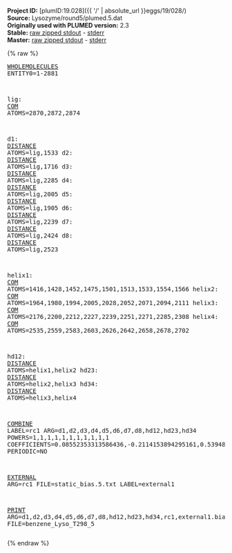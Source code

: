 **Project ID:** [plumID:19.028]({{ '/' | absolute_url }}eggs/19/028/)  
**Source:** Lysozyme/round5/plumed.5.dat  
**Originally used with PLUMED version:** 2.3  
**Stable:** [raw zipped stdout](plumed.5.dat.plumed.stdout.txt.zip) - [stderr](plumed.5.dat.plumed.stderr)  
**Master:** [raw zipped stdout](plumed.5.dat.plumed_master.stdout.txt.zip) - [stderr](plumed.5.dat.plumed_master.stderr)  

{% raw %}<pre>
<a href="https://plumed.github.io/doc-master/user-doc/html/_w_h_o_l_e_m_o_l_e_c_u_l_e_s.html">WHOLEMOLECULES</a> ENTITY0=1-2881


lig: <a href="https://plumed.github.io/doc-master/user-doc/html/_c_o_m.html">COM</a> ATOMS=2870,2872,2874


d1: <a href="https://plumed.github.io/doc-master/user-doc/html/_d_i_s_t_a_n_c_e.html">DISTANCE</a> ATOMS=lig,1533
d2: <a href="https://plumed.github.io/doc-master/user-doc/html/_d_i_s_t_a_n_c_e.html">DISTANCE</a> ATOMS=lig,1716
d3: <a href="https://plumed.github.io/doc-master/user-doc/html/_d_i_s_t_a_n_c_e.html">DISTANCE</a> ATOMS=lig,2285
d4: <a href="https://plumed.github.io/doc-master/user-doc/html/_d_i_s_t_a_n_c_e.html">DISTANCE</a> ATOMS=lig,2005
d5: <a href="https://plumed.github.io/doc-master/user-doc/html/_d_i_s_t_a_n_c_e.html">DISTANCE</a> ATOMS=lig,1905
d6: <a href="https://plumed.github.io/doc-master/user-doc/html/_d_i_s_t_a_n_c_e.html">DISTANCE</a> ATOMS=lig,2239 
d7: <a href="https://plumed.github.io/doc-master/user-doc/html/_d_i_s_t_a_n_c_e.html">DISTANCE</a> ATOMS=lig,2424
d8: <a href="https://plumed.github.io/doc-master/user-doc/html/_d_i_s_t_a_n_c_e.html">DISTANCE</a> ATOMS=lig,2523

helix1: <a href="https://plumed.github.io/doc-master/user-doc/html/_c_o_m.html">COM</a> ATOMS=1416,1428,1452,1475,1501,1513,1533,1554,1566
helix2: <a href="https://plumed.github.io/doc-master/user-doc/html/_c_o_m.html">COM</a> ATOMS=1964,1980,1994,2005,2028,2052,2071,2094,2111
helix3: <a href="https://plumed.github.io/doc-master/user-doc/html/_c_o_m.html">COM</a> ATOMS=2176,2200,2212,2227,2239,2251,2271,2285,2308
helix4: <a href="https://plumed.github.io/doc-master/user-doc/html/_c_o_m.html">COM</a> ATOMS=2535,2559,2583,2603,2626,2642,2658,2678,2702

hd12: <a href="https://plumed.github.io/doc-master/user-doc/html/_d_i_s_t_a_n_c_e.html">DISTANCE</a> ATOMS=helix1,helix2
hd23: <a href="https://plumed.github.io/doc-master/user-doc/html/_d_i_s_t_a_n_c_e.html">DISTANCE</a> ATOMS=helix2,helix3
hd34: <a href="https://plumed.github.io/doc-master/user-doc/html/_d_i_s_t_a_n_c_e.html">DISTANCE</a> ATOMS=helix3,helix4


<a href="https://plumed.github.io/doc-master/user-doc/html/_c_o_m_b_i_n_e.html">COMBINE</a> LABEL=rc1 ARG=d1,d2,d3,d4,d5,d6,d7,d8,hd12,hd23,hd34  POWERS=1,1,1,1,1,1,1,1,1,1,1 COEFFICIENTS=0.08552353313586436,-0.2114153894295161,0.5394812244998264,-0.1057314993224778,0.11852142075233371,0.33848620337942775,-0.3804343180246848,-0.46763586366322046,-0.11881761116713528,0.2921937142976994,0.2328980830462955 PERIODIC=NO







<a href="https://plumed.github.io/doc-master/user-doc/html/_e_x_t_e_r_n_a_l.html">EXTERNAL</a> ARG=rc1 FILE=static_bias.5.txt LABEL=external1


<a href="https://plumed.github.io/doc-master/user-doc/html/_p_r_i_n_t.html">PRINT</a> ARG=d1,d2,d3,d4,d5,d6,d7,d8,hd12,hd23,hd34,rc1,external1.bias STRIDE=1 FILE=benzene_Lyso_T298_5
</pre>{% endraw %}
